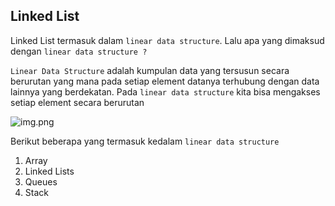 ## Linked List

Linked List termasuk dalam `linear data structure`. Lalu apa yang dimaksud dengan `linear data structure ?`

`Linear Data Structure` adalah kumpulan data yang tersusun secara berurutan yang mana pada setiap element datanya terhubung dengan data lainnya yang berdekatan. Pada `linear data structure` kita bisa mengakses setiap element secara berurutan

![img.png](img.png)

Berikut beberapa yang termasuk kedalam `linear data structure`

1. Array
2. Linked Lists
3. Queues
4. Stack